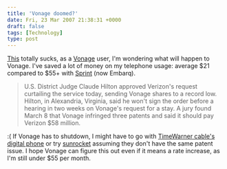 ```yaml
---
title: 'Vonage doomed?'
date: Fri, 23 Mar 2007 21:38:31 +0000
draft: false
tags: [Technology]
type: post
---
```


[This](http://www.bloomberg.com/apps/news?pid=20601087&sid=aj9gCo9Pr58g&refer=home) totally sucks, as a [Vonage](http://www.vonage.com) user, I'm wondering what will happen to Vonage. I've saved a lot of money on my telephone usage: average $21 compared to $55+ with [Sprint](http://www.embarq.com) (now Embarq).

> U.S. District Judge Claude Hilton approved Verizon's request curtailing the service today, sending Vonage shares to a record low. Hilton, in Alexandria, Virginia, said he won't sign the order before a hearing in two weeks on Vonage's request for a stay. A jury found March 8 that Vonage infringed three patents and said it should pay Verizon $58 million.

:( If Vonage has to shutdown, I might have to go with [TimeWarner cable's digital phone](http://www.timewarnercable.com/nc/products/digitalphone/default.html) or try [sunrocket](http://www.sunrocket.com) assuming they don't have the same patent issue. I hope Vonage can figure this out even if it means a rate increase, as I'm still under $55 per month.